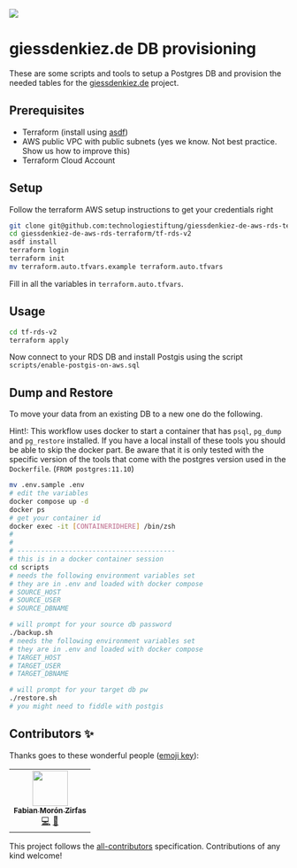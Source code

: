 ![](https://img.shields.io/badge/Build%20with%20%E2%9D%A4%EF%B8%8F-at%20Technologiesitftung%20Berlin-blue)

# giessdenkiez.de DB provisioning

These are some scripts and tools to setup a Postgres DB and provision the needed tables for the [giessdenkiez.de](https://github.com/technologiestiftung/giessdenkiez-de/) project.


## Prerequisites

- Terraform (install using [asdf](https://asdf-vm.com/#/))
- AWS public VPC with public subnets (yes we know. Not best practice. Show us how to improve this)
- Terraform Cloud Account

## Setup

Follow the terraform AWS setup instructions to get your credentials right

```bash
git clone git@github.com:technologiestiftung/giessdenkiez-de-aws-rds-terraform.git
cd giessdenkiez-de-aws-rds-terraform/tf-rds-v2
asdf install
terraform login
terraform init
mv terraform.auto.tfvars.example terraform.auto.tfvars
```
Fill in all the variables in `terraform.auto.tfvars`.
## Usage

```bash
cd tf-rds-v2
terraform apply
```

Now connect to your RDS DB and install Postgis using the script `scripts/enable-postgis-on-aws.sql`

## Dump and Restore

To move your data from an existing DB to a new one do the following. 

Hint!: This workflow uses docker to start a container that has `psql`, `pg_dump` and `pg_restore` installed. If you have a local install of these tools you should be able to skip the docker part. Be aware that it is only tested with the specific version of the tools that come with the postgres version used in the `Dockerfile`. (`FROM postgres:11.10`)

```bash
mv .env.sample .env
# edit the variables
docker compose up -d
docker ps 
# get your container id
docker exec -it [CONTAINERIDHERE] /bin/zsh
#
#
# ----------------------------------------
# this is in a docker container session
cd scripts
# needs the following environment variables set
# they are in .env and loaded with docker compose
# SOURCE_HOST
# SOURCE_USER
# SOURCE_DBNAME

# will prompt for your source db password
./backup.sh
# needs the following environment variables set
# they are in .env and loaded with docker compose
# TARGET_HOST
# TARGET_USER
# TARGET_DBNAME

# will prompt for your target db pw
./restore.sh
# you might need to fiddle with postgis
```

## Contributors ✨

Thanks goes to these wonderful people ([emoji key](https://allcontributors.org/docs/en/emoji-key)):

<!-- ALL-CONTRIBUTORS-LIST:START - Do not remove or modify this section -->
<!-- prettier-ignore-start -->
<!-- markdownlint-disable -->
<table>
  <tr>
    <td align="center"><a href="https://fabianmoronzirfas.me/"><img src="https://avatars.githubusercontent.com/u/315106?v=4?s=64" width="64px;" alt=""/><br /><sub><b>Fabian Morón Zirfas</b></sub></a><br /><a href="https://github.com/technologiestiftung/giessdenkiez-de-aws-rds-terraform/commits?author=ff6347" title="Code">💻</a> <a href="https://github.com/technologiestiftung/giessdenkiez-de-aws-rds-terraform/commits?author=ff6347" title="Documentation">📖</a></td>
  </tr>
</table>

<!-- markdownlint-restore -->
<!-- prettier-ignore-end -->

<!-- ALL-CONTRIBUTORS-LIST:END -->

This project follows the [all-contributors](https://github.com/all-contributors/all-contributors) specification. Contributions of any kind welcome!